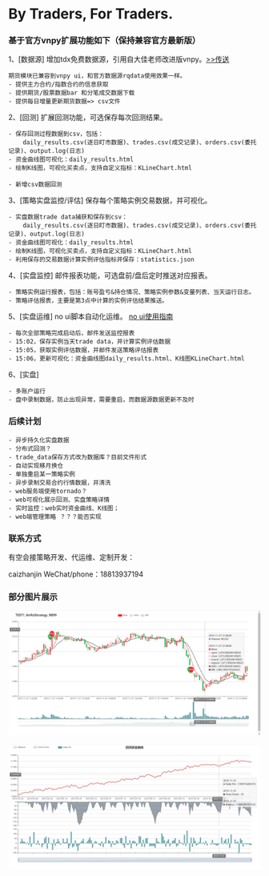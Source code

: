 # By Traders, For Traders.
### 基于官方vnpy扩展功能如下（保持兼容官方最新版）
1、[数据源] 增加tdx免费数据源，引用自大佳老师改进版vnpy。[>>传送](https://github.com/msincenselee/vnpy)
``` 
期货模块已兼容到vnpy ui，和官方数据源rqdata使用效果一样。
- 提供主力合约/指数合约的信息获取
- 提供期货/股票数据bar 和分笔成交数据下载
- 提供每日增量更新期货数据=> csv文件
```
2、[回测] 扩展回测功能，可选保存每次回测结果。
``` 
- 保存回测过程数据到csv，包括：
    daily_results.csv(逐日盯市数据)、trades.csv(成交记录)、orders.csv(委托记录)、output.log(日志)
- 资金曲线图可视化：daily_results.html
- 绘制K线图，可视化买卖点，支持自定义指标：KLineChart.html

- 新增csv数据回测
```
3、[策略实盘监控/评估] 保存每个策略实例交易数据，并可视化。
``` 
- 实盘数据trade data捕获和保存到csv：
    daily_results.csv(逐日盯市数据)、trades.csv(成交记录)、orders.csv(委托记录)、output.log(日志)
- 资金曲线图可视化：daily_results.html
- 绘制K线图，可视化买卖点，支持自定义指标：KLineChart.html
- 利用保存的交易数据计算实例评估指标并保存：statistics.json
```
4、[实盘监控] 邮件报表功能，可选盘前/盘后定时推送对应报表。
``` 
- 策略实例运行报表，包括：账号盈亏&持仓情况、策略实例参数&变量列表、当天运行日志。
- 策略评估报表，主要是第3点中计算的实例评估结果推送。
```
5、[实盘运维] no ui脚本自动化运维。 [no ui使用指南](./vnpy_pro/docs/noui_guide.md)
``` 
- 每次全部策略完成启动后，邮件发送监控报表
- 15:02，保存实例当天trade data，并计算实例评估数据
- 15:05，获取实例评估数据，并邮件发送策略评估报表
- 15:06，更新可视化：资金曲线图daily_results.html、K线图KLineChart.html
```
6、[实盘] 
``` 
- 多账户运行
- 盘中录制数据，防止出现异常，需要重启，而数据源数据更新不及时
```


### 后续计划
``` 
- 异步持久化实盘数据
- 分布式回测？
- trade_data保存方式改为数据库？目前文件形式
- 自动实现移月换仓
- 单独重启某一策略实例
- 异步录制交易合约行情数据，并清洗
- web服务端使用tornado？
- web可视化展示回测、实盘策略详情
- 实时监控：web实时资金曲线、K线图；
- web端管理策略 ？？？能否实现
```

### 联系方式
有空会接策略开发、代运维、定制开发：

caizhanjin WeChat/phone：18813937194

### 部分图片展示
![K线图](./vnpy_pro/docs/barchat.png)

![资金曲线图](./vnpy_pro/docs/capital.png)
